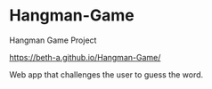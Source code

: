 # Hangman-Game
Hangman Game Project

 https://beth-a.github.io/Hangman-Game/
 
 Web app that challenges the user to guess the word.
